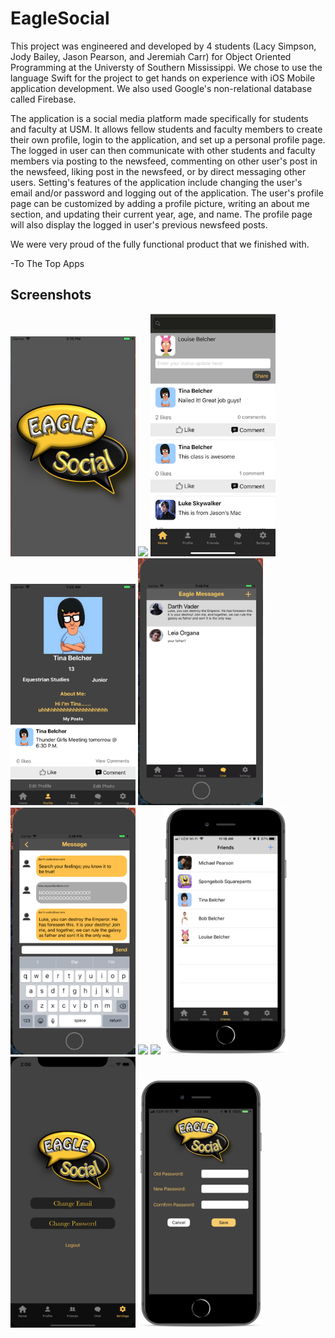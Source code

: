 # EagleSocial
This project was engineered and developed by 4 students (Lacy Simpson, Jody Bailey, Jason Pearson, and Jeremiah Carr) for Object Oriented Programming at the Universty of Southern Mississippi. We chose to use the language Swift for the project to get hands on experience with iOS Mobile application development. We also used Google's non-relational database called Firebase.  

The application is a social media platform made specifically for students and faculty at USM. It allows fellow students and faculty members to create their own profile, login to the application, and set up a personal profile page. The logged in user can then communicate with other students and faculty members via posting to the newsfeed, commenting on other user's post in the newsfeed, liking post in the newsfeed, or by direct messaging other users. Setting's features of the application include changing the user's email and/or password and logging out of the application. The user's profile page can be customized by adding a profile picture, writing an about me section, and updating their current year, age, and name. The profile page will also display the logged in user's previous newsfeed posts. 

We were very proud of the fully functional product that we finished with. 

-To The Top Apps


<HTML>
  
  ## Screenshots
  <img src="/Images/LoadScreen.png" width="200" /> <img src="/Images/login.png" width="200" />
  <img src="/Images/NewsFeed1.png" width="200" /> <img src="/Images/ProfilePage.png" width="200" />
  <img src="/Images/MessageList.png" width="200" /> <img src="/Images/Message.png" width="200" />
  <img src="Images/show_alert.png" width="200" /> <img src="Images/show_likes.png" width="200" />
  <img src="/Images/FriendsList.png" width="200" /> <img src="/Images/SettingsMenu.png" width="200" />
  <img src="/Images/SettingsPassword.png" width="200" />
  
</HTML>
